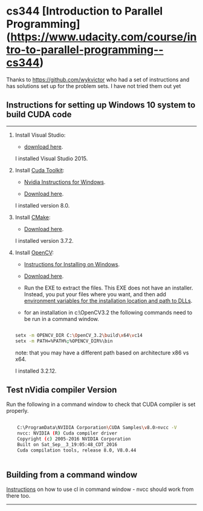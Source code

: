 cs344 [Introduction to Parallel Programming] (https://www.udacity.com/course/intro-to-parallel-programming--cs344)
============================================

Thanks to https://github.com/wykvictor who had a set of instructions and has solutions set up for the problem sets.  I have not tried them out yet 

## Instructions for setting up Windows 10 system to build CUDA code
---------------------------------------------------------------------------------
1. Install Visual Studio:

	- [download here](https://www.visualstudio.com/vs/).
	
	I installed Visual Studio 2015.
	
2. Install [Cuda Toolkit](https://developer.nvidia.com/cuda-toolkit):

	- [Nvidia Instructions for Windows](http://docs.nvidia.com/cuda/cuda-installation-guide-microsoft-windows/index.html#axzz4XAtAEBZI).
	
	- [Download here](https://developer.nvidia.com/cuda-downloads).
	
	I installed version 8.0.

3. Install [CMake](https://cmake.org/):

	- [Download here](https://cmake.org/download/).
	
	I installed version 3.7.2.

4. Install [OpenCV](http://opencv.org/):

	- [Instructions for Installing on Windows](http://docs.opencv.org/3.2.0/d3/d52/tutorial_windows_install.html#tutorial_windows_install_prebuilt).
	
	- [Download here](https://sourceforge.net/projects/opencvlibrary/files/opencv-win/).
	
	- Run the EXE to extract the files. This EXE does not have an installer. Instead, you put your files where you want, and then add [environment variables for the installation location and path to DLLs](http://docs.opencv.org/3.2.0/d3/d52/tutorial_windows_install.html#tutorial_windows_install_path).
	 
	- for an installation in c:\OpenCV3.2 the following commands need to be run in a command window.
	
	```sh
	
  	setx -m OPENCV_DIR C:\OpenCV_3.2\build\x64\vc14
  	setx -m PATH=%PATH%;%OPENCV_DIR%\bin
	
	```
	note: that you may have a different path based on architecture x86 vs x64.
	
	I installed 3.2.12.
	
## Test nVidia compiler Version
	
Run the following in a command window to check that CUDA compiler is set properly.
	
```sh
	
	C:\ProgramData\NVIDIA Corporation\CUDA Samples\v8.0>nvcc -V
	nvcc: NVIDIA (R) Cuda compiler driver
	Copyright (c) 2005-2016 NVIDIA Corporation
	Built on Sat_Sep__3_19:05:48_CDT_2016
	Cuda compilation tools, release 8.0, V8.0.44
	
```

## Building from a command window

[Instructions](https://msdn.microsoft.com/en-ca/library/ms235639.aspx) on how to use cl in command window - nvcc should work from there too.


-------------------------------------------------
